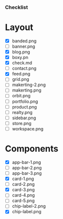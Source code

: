 ### Checklist

# Layout

- [x] banded.png
- [ ] banner.png
- [x] blog.png
- [x] boxy.pn
- [x] check.md
- [ ] contact.png
- [x] feed.png
- [ ] grid.png
- [ ] makerting-2.png
- [ ] makerting.png
- [ ] orbit.png
- [ ] portfolio.png
- [ ] product.png
- [ ] realty.png
- [ ] sidebar.png
- [ ] store.png
- [ ] workspace.png

# Components

- [x] app-bar-1.png
- [ ] app-bar-2.png
- [ ] app-bar-3.png
- [x] card-1.png
- [ ] card-2.png
- [x] card-3.png
- [ ] card-4.png
- [ ] card-5.png
- [ ] chip-label-2.png
- [x] chip-label.png
